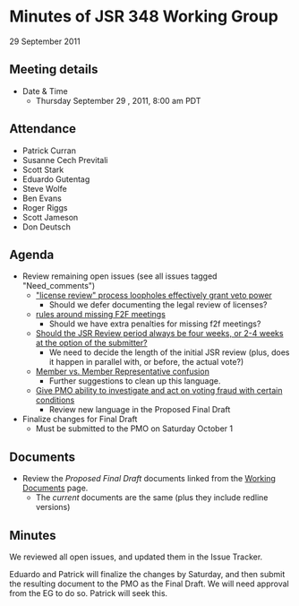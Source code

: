 # Minutes of JSR 348 Working Group  
29 September 2011

## Meeting details

*   Date & Time
    *   Thursday September 29 , 2011, 8:00 am PDT

## Attendance

*   Patrick Curran
*   Susanne Cech Previtali
*   Scott Stark
*   Eduardo Gutentag
*   Steve Wolfe
*   Ben Evans
*   Roger Riggs
*   Scott Jameson
*   Don Deutsch

## **Agenda**

*   Review remaining open issues (see all issues tagged "Need_comments")
    *   ["license review" process loopholes effectively grant veto power](http://java.net/jira/browse/JSR348-144)
        *   Should we defer documenting the legal review of licenses?
    *   [rules around missing F2F meetings](http://java.net/jira/browse/JSR348-126)
        *   Should we have extra penalties for missing f2f meetings?
    *   [Should the JSR Review period always be four weeks, or 2-4 weeks at the option of the submitter?](http://java.net/jira/browse/JSR348-120)
        *   We need to decide the length of the initial JSR review (plus, does it happen in parallel with, or before, the actual vote?)
    *   [Member vs. Member Representative confusion](http://java.net/jira/browse/JSR348-115)
        *   Further suggestions to clean up this language.
    *   [Give PMO ability to investigate and act on voting fraud with certain conditions](http://java.net/jira/browse/JSR348-147)
        *   Review new language in the Proposed Final Draft
*   Finalize changes for Final Draft
    *   Must be submitted to the PMO on Saturday October 1

## Documents

*   Review the _Proposed Final Draft_ documents linked from the [Working Documents](https:/github.com/jcp-org/jsr348/pages/WorkingDocuments) page.
    *   The _current_ documents are the same (plus they include redline versions)

## Minutes

We reviewed all open issues, and updated them in the Issue Tracker.

Eduardo and Patrick will finalize the changes by Saturday, and then submit the resulting document to the PMO as the Final Draft. We will need approval from the EG to do so. Patrick will seek this.